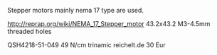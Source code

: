 Stepper motors mainly nema 17 type are used.

http://reprap.org/wiki/NEMA_17_Stepper_motor
43.2x43.2 M3-4.5mm threaded holes

QSH4218-51-049 49 N/cm trinamic reichelt.de 30 Eur
